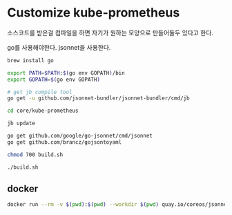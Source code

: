 # Customize kube-prometheus

소스코드를 받은걸 컴파일을 하면 자기가 원하는 모양으로 만들어둘두 있다고 한다.

go를 사용해야한다. jsonnet을 사용한다.

```bash
brew install go

export PATH=$PATH:$(go env GOPATH)/bin
export GOPATH=$(go env GOPATH)

# get jb compile tool
go get -u github.com/jsonnet-bundler/jsonnet-bundler/cmd/jb

cd core/kube-prometheus

jb update

go get github.com/google/go-jsonnet/cmd/jsonnet
go get github.com/brancz/gojsontoyaml

chmod 700 build.sh

./build.sh

```

## docker

```sh
docker run --rm -v $(pwd):$(pwd) --workdir $(pwd) quay.io/coreos/jsonnet-ci ./build.sh example.jsonnet
```

